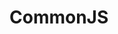 <!--
 * @Author: tangdaoyong
 * @Date: 2021-05-18 14:39:34
 * @LastEditors: tangdaoyong
 * @LastEditTime: 2021-05-18 14:39:47
 * @Description: CommonJS
-->
# CommonJS
